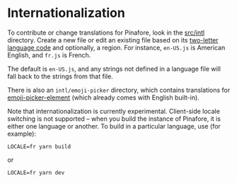 # Internationalization

To contribute or change translations for Pinafore, look in the [src/intl](https://github.com/easrng/pinafore/tree/main/src/intl) directory. Create a new file or edit an existing file based on its [two-letter language code](https://en.wikipedia.org/wiki/List_of_ISO_639-1_codes) and optionally, a region. For instance, `en-US.js` is American English, and `fr.js` is French.

The default is `en-US.js`, and any strings not defined in a language file will fall back to the strings from that file.

There is also an `intl/emoji-picker` directory, which contains translations for [emoji-picker-element](https://github.com/nolanlawson/emoji-picker-element)
(which already comes with English built-in).

Note that internationalization is currently experimental. Client-side locale switching is not supported – when you build the instance of Pinafore, it is either one language or another. To build in a particular language, use (for example):

    LOCALE=fr yarn build

or

    LOCALE=fr yarn dev